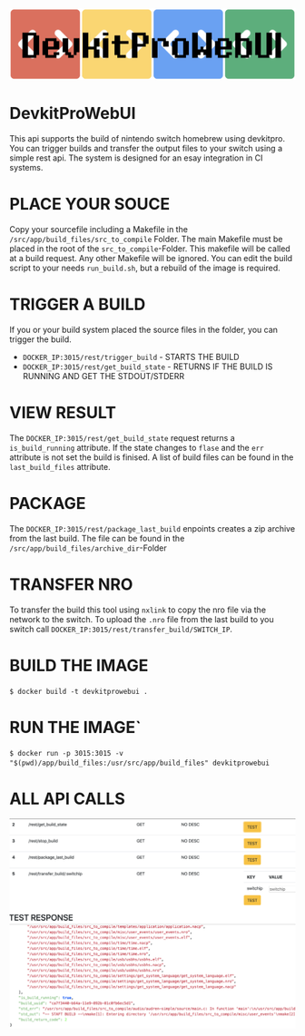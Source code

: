 <img src="logo.png" />
 
# DevkitProWebUI

This api supports the build of nintendo switch homebrew using devkitpro.
You can trigger builds and transfer the output files to your switch using a simple rest api.
The system is designed for an esay integration in CI systems.







# PLACE YOUR SOUCE
Copy your sourcefile including a Makefile in the `/src/app/build_files/src_to_compile` Folder.
The main Makefile must be placed in the root of the `src_to_compile`-Folder.
This makefile will be called at a build request. Any other Makefile will be ignored.
You can edit the build script to your needs `run_build.sh`, but a rebuild of the image is required.



# TRIGGER A BUILD
If you or your build system placed the source files in the folder, you can trigger the build.

* `DOCKER_IP:3015/rest/trigger_build` - STARTS THE BUILD
* `DOCKER_IP:3015/rest/get_build_state` - RETURNS IF THE BUILD IS RUNNING AND GET THE STDOUT/STDERR

# VIEW RESULT
The `DOCKER_IP:3015/rest/get_build_state` request returns a `is_build_running` attribute.
If the state changes to `flase` and the `err` attribute is not set the build is finised.
A list of build files can be found in the `last_build_files` attribute.

# PACKAGE
The `DOCKER_IP:3015/rest/package_last_build` enpoints creates a zip archive from the last build.
The file can be found in the `/src/app/build_files/archive_dir`-Folder

# TRANSFER NRO
To transfer the build this tool using `nxlink` to copy the nro file via the network to the switch.
To upload the `.nro` file from the last build to you switch call `DOCKER_IP:3015/rest/transfer_build/SWITCH_IP`.


# BUILD THE IMAGE
`$ docker build -t devkitprowebui .`
# RUN THE IMAGE`
 `$ docker run -p 3015:3015 -v "$(pwd)/app/build_files:/usr/src/app/build_files" devkitprowebui`



# ALL API CALLS
<img src="api.png" />
